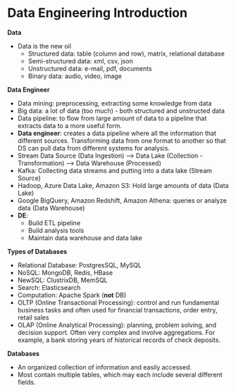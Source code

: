 # Data Engineering Introduction
**Data**
- Data is the new oil
    - Structured data: table (column and row), matrix, relational database
    - Semi-structured data: xml, csv, json
    - Unstructured data: e-mail, pdf, documents
    - Binary data: audio, video, image

**Data Engineer**
- Data mining: preprocessing, extracting some knowledge from data
- Big data: a lot of data (too much) - both structured and unstructed data
- Data pipeline: to flow from large amount of data to a pipeline that extracts data to a more useful form.
- __Data engineer__: creates a data pipeline where all the information that different sources. Transforming data from one format to another so that DS can pull data from different systems for analysis.
- Stream Data Source (Data Ingestion) --> Data Lake (Collection - Transformation) --> Data Warehouse (Processed)
- Kafka: Collecting data streams and putting into a data lake (Stream Source)
- Hadoop, Azure Data Lake, Amazon S3: Hold large amounts of data (Data Lake)
- Google BigQuery, Amazon Redshift, Amazon Athena: queries or analyze data (Data Warehouse)
- __DE__:
    - Build ETL pipeline
    - Build analysis tools
    - Maintain data warehouse and data lake

**Types of Databases**
- Relational Database: PostgresSQL, MySQL
- NoSQL: MongoDB, Redis, HBase
- NewSQL: ClustrixDB, MemSQL
- Search: Elasticsearch
- Computation: Apache Spark (__not__ DB)
- OLTP (Online Transactional Processing): control and run fundamental business tasks
and often used for financial transactions, order entry, retail sales
- OLAP (Online Analytical Processing): planning, problem solving, and decision
support. Often very complex and involve aggregations. For example, a bank storing
years of historical records of check deposits.

**Databases**
- An organized collection of information and easily accessed.
- Most contain multiple tables, which may each include several different fields.
